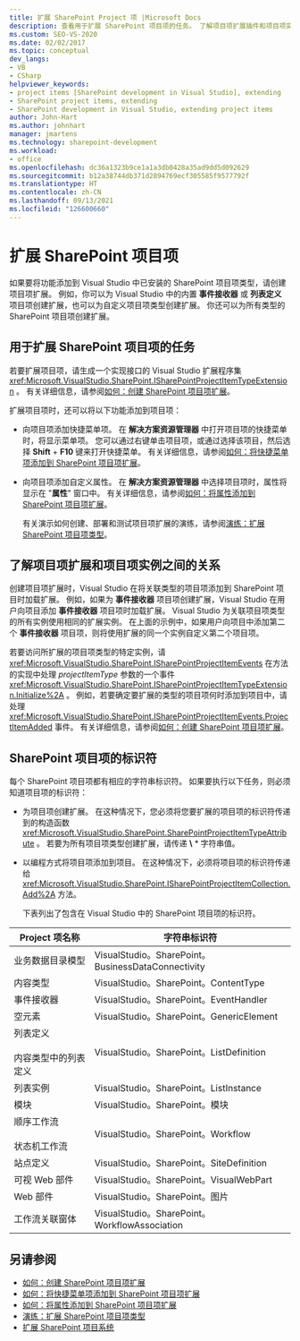 ```yaml
---
title: 扩展 SharePoint Project 项 |Microsoft Docs
description: 查看用于扩展 SharePoint 项目项的任务。 了解项目项扩展插件和项目项实例是如何相关的。
ms.custom: SEO-VS-2020
ms.date: 02/02/2017
ms.topic: conceptual
dev_langs:
- VB
- CSharp
helpviewer_keywords:
- project items [SharePoint development in Visual Studio], extending
- SharePoint project items, extending
- SharePoint development in Visual Studio, extending project items
author: John-Hart
ms.author: johnhart
manager: jmartens
ms.technology: sharepoint-development
ms.workload:
- office
ms.openlocfilehash: dc36a1323b9ce1a1a3db0428a35ad9dd5d092629
ms.sourcegitcommit: b12a38744db371d2894769ecf305585f9577792f
ms.translationtype: HT
ms.contentlocale: zh-CN
ms.lasthandoff: 09/13/2021
ms.locfileid: "126600660"
---
```

# <a name="extend-sharepoint-project-items"></a>扩展 SharePoint 项目项
  如果要将功能添加到 Visual Studio 中已安装的 SharePoint 项目项类型，请创建项目项扩展。 例如，你可以为 Visual Studio 中的内置 **事件接收器** 或 **列表定义** 项目项创建扩展，也可以为自定义项目项类型创建扩展。 你还可以为所有类型的 SharePoint 项目项创建扩展。

## <a name="tasks-for-extending-sharepoint-project-items"></a>用于扩展 SharePoint 项目项的任务
 若要扩展项目项，请生成一个实现接口的 Visual Studio 扩展程序集 <xref:Microsoft.VisualStudio.SharePoint.ISharePointProjectItemTypeExtension> 。 有关详细信息，请参阅[如何：创建 SharePoint 项目项扩展](../sharepoint/how-to-create-a-sharepoint-project-item-extension.md)。

 扩展项目项时，还可以将以下功能添加到项目项：

- 向项目项添加快捷菜单项。 在 **解决方案资源管理器** 中打开项目项的快捷菜单时，将显示菜单项。 您可以通过右键单击项目项，或通过选择该项目，然后选择 **Shift** + **F10** 键来打开快捷菜单。 有关详细信息，请参阅[如何：将快捷菜单项添加到 SharePoint 项目项扩展](../sharepoint/how-to-add-a-shortcut-menu-item-to-a-sharepoint-project-item-extension.md)。

- 向项目项添加自定义属性。 在 **解决方案资源管理器** 中选择项目项时，属性将显示在 "**属性**" 窗口中。 有关详细信息，请参阅[如何：将属性添加到 SharePoint 项目项扩展](../sharepoint/how-to-add-a-property-to-a-sharepoint-project-item-extension.md)。

  有关演示如何创建、部署和测试项目项扩展的演练，请参阅[演练：扩展 SharePoint 项目项类型](../sharepoint/walkthrough-extending-a-sharepoint-project-item-type.md)。

## <a name="understand-the-relationship-between-project-item-extensions-and-project-item-instances"></a>了解项目项扩展和项目项实例之间的关系
 创建项目项扩展时，Visual Studio 在将关联类型的项目项添加到 SharePoint 项目时加载扩展。 例如，如果为 **事件接收器** 项目项创建扩展，Visual Studio 在用户向项目添加 **事件接收器** 项目项时加载扩展。 Visual Studio 为关联项目项类型的所有实例使用相同的扩展实例。 在上面的示例中，如果用户向项目中添加第二个 **事件接收器** 项目项，则将使用扩展的同一个实例自定义第二个项目项。

 若要访问所扩展的项目项类型的特定实例，请 <xref:Microsoft.VisualStudio.SharePoint.ISharePointProjectItemEvents> 在方法的实现中处理 *projectItemType* 参数的一个事件 <xref:Microsoft.VisualStudio.SharePoint.ISharePointProjectItemTypeExtension.Initialize%2A> 。 例如，若要确定要扩展的类型的项目项何时添加到项目中，请处理 <xref:Microsoft.VisualStudio.SharePoint.ISharePointProjectItemEvents.ProjectItemAdded> 事件。 有关详细信息，请参阅[如何：创建 SharePoint 项目项扩展](../sharepoint/how-to-create-a-sharepoint-project-item-extension.md)。

## <a name="identifiers-for-sharepoint-project-items"></a>SharePoint 项目项的标识符
 每个 SharePoint 项目项都有相应的字符串标识符。 如果要执行以下任务，则必须知道项目项的标识符：

- 为项目项创建扩展。 在这种情况下，您必须将您要扩展的项目项的标识符传递到的构造函数 <xref:Microsoft.VisualStudio.SharePoint.SharePointProjectItemTypeAttribute> 。 若要为所有项目项类型创建扩展，请传递 **\\** * 字符串值。

- 以编程方式将项目项添加到项目。 在这种情况下，必须将项目项的标识符传递给 <xref:Microsoft.VisualStudio.SharePoint.ISharePointProjectItemCollection.Add%2A> 方法。

  下表列出了包含在 Visual Studio 中的 SharePoint 项目项的标识符。

|Project 项名称|字符串标识符|
|-----------------------|-----------------------|
|业务数据目录模型|VisualStudio。SharePoint。BusinessDataConnectivity|
|内容类型|VisualStudio。SharePoint。ContentType|
|事件接收器|VisualStudio。SharePoint。EventHandler|
|空元素|VisualStudio。SharePoint。GenericElement|
|列表定义<br /><br /> 内容类型中的列表定义|VisualStudio。SharePoint。ListDefinition|
|列表实例|VisualStudio。SharePoint。ListInstance|
|模块|VisualStudio。SharePoint。模块|
|顺序工作流<br /><br /> 状态机工作流|VisualStudio。SharePoint。Workflow|
|站点定义|VisualStudio。SharePoint。SiteDefinition|
|可视 Web 部件|VisualStudio。SharePoint。VisualWebPart|
|Web 部件|VisualStudio。SharePoint。图片|
|工作流关联窗体|VisualStudio。SharePoint。WorkflowAssociation|

## <a name="see-also"></a>另请参阅
- [如何：创建 SharePoint 项目项扩展](../sharepoint/how-to-create-a-sharepoint-project-item-extension.md)
- [如何：将快捷菜单项添加到 SharePoint 项目项扩展](../sharepoint/how-to-add-a-shortcut-menu-item-to-a-sharepoint-project-item-extension.md)
- [如何：将属性添加到 SharePoint 项目项扩展](../sharepoint/how-to-add-a-property-to-a-sharepoint-project-item-extension.md)
- [演练：扩展 SharePoint 项目项类型](../sharepoint/walkthrough-extending-a-sharepoint-project-item-type.md)
- [扩展 SharePoint 项目系统](../sharepoint/extending-the-sharepoint-project-system.md)
